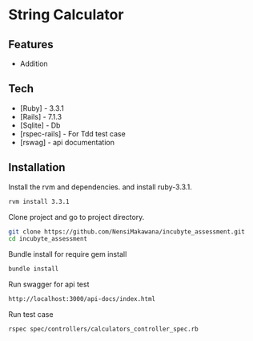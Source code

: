 # String Calculator

## Features

- Addition

## Tech

- [Ruby] - 3.3.1
- [Rails] - 7.1.3
- [Sqlite] - Db
- [rspec-rails] - For Tdd test case
- [rswag] - api documentation

## Installation

Install the rvm and dependencies. and install ruby-3.3.1.
```sh
rvm install 3.3.1
```
Clone project and go to project directory.
```sh
git clone https://github.com/NensiMakawana/incubyte_assessment.git
cd incubyte_assessment
```
Bundle install for require gem install
```sh
bundle install
```
Run swagger for api test
```sh
http://localhost:3000/api-docs/index.html
```
Run test case
```sh
rspec spec/controllers/calculators_controller_spec.rb
```
